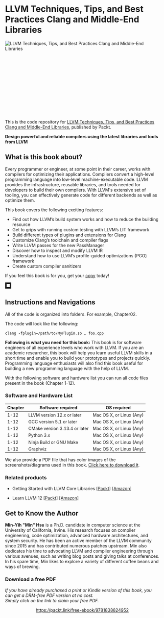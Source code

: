 # LLVM Techniques, Tips, and Best Practices Clang and Middle-End Libraries

<a href="https://www.packtpub.com/in/programming/llvm-techniques-tips-and-best-practices?utm_source=github&utm_medium=repository&utm_campaign=9781838824952"><img src="https://static.packt-cdn.com/products/9781838824952/cover/smaller" alt="LLVM Techniques, Tips, and Best Practices Clang and Middle-End Libraries" height="256px" align="right"></a>

This is the code repository for [LLVM Techniques, Tips, and Best Practices Clang and Middle-End Libraries](https://www.packtpub.com/in/programming/llvm-techniques-tips-and-best-practices?utm_source=github&utm_medium=repository&utm_campaign=9781838824952), published by Packt.

**Design powerful and reliable compilers using the latest libraries and tools from LLVM**

## What is this book about?
Every programmer or engineer, at some point in their career, works with compilers for optimizing their applications. Compilers convert a high-level programming language into low-level machine-executable code. LLVM provides the infrastructure, reusable libraries, and tools needed for developers to build their own compilers. With LLVM's extensive set of tooling, you can effectively generate code for different backends as well as optimize them. 

This book covers the following exciting features:
* Find out how LLVM’s build system works and how to reduce the building resource
* Get to grips with running custom testing with LLVM’s LIT framework
* Build different types of plugins and extensions for Clang
* Customize Clang’s toolchain and compiler flags
* Write LLVM passes for the new PassManager
* Discover how to inspect and modify LLVM IR
* Understand how to use LLVM’s profile-guided optimizations (PGO) framework
* Create custom compiler sanitizers

If you feel this book is for you, get your [copy](https://www.amazon.com/dp/1838824952) today!

<a href="https://www.packtpub.com/?utm_source=github&utm_medium=banner&utm_campaign=GitHubBanner"><img src="https://raw.githubusercontent.com/PacktPublishing/GitHub/master/GitHub.png" 
alt="https://www.packtpub.com/" border="5" /></a>

## Instructions and Navigations
All of the code is organized into folders. For example, Chapter02.

The code will look like the following:
```
clang -fplugin=/path/to/MyPlugin.so … foo.cpp
```

**Following is what you need for this book:**
This book is for software engineers of all experience levels who work with LLVM. If you are an academic researcher, this book will help you learn useful LLVM skills in a short time and enable you to build your prototypes and projects quickly. Programming language enthusiasts will also find this book useful for building a new programming language with the help of LLVM.

With the following software and hardware list you can run all code files present in the book (Chapter 1-12).
### Software and Hardware List
| Chapter | Software required | OS required |
| -------- | ------------------------------------ | ----------------------------------- |
| 1-12 | LLVM version 12.x or later | Mac OS X, or Linux (Any) |
| 1-12 | GCC version 5.1 or later | Mac OS X, or Linux (Any) |
| 1-12 | CMake version 3.13.4 or later | Mac OS X, or Linux (Any) |
| 1-12 | Python 3.x | Mac OS X, or Linux (Any) |
| 1-12 | Ninja Build or GNU Make | Mac OS X, or Linux (Any) |
| 1-12 | Graphviz | Mac OS X, or Linux (Any) |

We also provide a PDF file that has color images of the screenshots/diagrams used in this book. [Click here to download it]( https://static.packt-cdn.com/downloads/9781838824952_ColorImages.pdf).

### Related products
* Getting Started with LLVM Core Libraries [[Packt]](https://www.packtpub.com/product/getting-started-with-llvm-core-libraries/9781782166924?utm_source=github&utm_medium=repository&utm_campaign=9781782166924) [[Amazon]](https://www.amazon.com/dp/1782166920)

* Learn LLVM 12 [[Packt]](https://www.packtpub.com/in/cloud-networking/learn-llvm-11) [[Amazon]](https://www.packtpub.com/in/cloud-networking/learn-llvm-11)

## Get to Know the Author
**Min-Yih "Min" Hsu**
is a Ph.D. candidate in computer science at the University of California, Irvine. His research focuses on compiler engineering, code optimization, advanced hardware architectures, and system security. He has been an active member of the LLVM community since 2015 and has contributed numerous patches upstream. Min also dedicates his time to advocating LLVM and compiler engineering through various avenues, such as writing blog posts and giving talks at conferences. In his spare time, Min likes to explore a variety of different coffee beans and ways of brewing.
### Download a free PDF

 <i>If you have already purchased a print or Kindle version of this book, you can get a DRM-free PDF version at no cost.<br>Simply click on the link to claim your free PDF.</i>
<p align="center"> <a href="https://packt.link/free-ebook/9781838824952">https://packt.link/free-ebook/9781838824952 </a> </p>